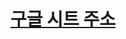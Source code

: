# <center> [구글 시트 주소](https://docs.google.com/spreadsheets/d/12rC5vtbJoj_FqGkfM4tdxCujnWWfK9sH-RXo9jRDBKg/edit?usp=sharing) </center>  
